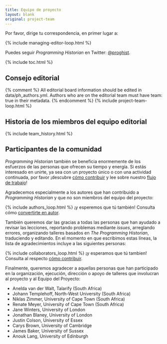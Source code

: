 ```yaml
---
title: Equipo de proyecto
layout: blank
original: project-team
---
```


Por favor, dirige tu correspondencia, en primer lugar a:

{% include managing-editor-loop.html %}

Puedes seguir _Programming Historian_ en Twitter: [@proghist](http://twitter.com/proghist).

{% include toc.html %}

## Consejo editorial

{% comment %}
All editorial board information should be edited in data/ph_authors.yml. Authors who are on the editorial team must have team: true in their metadata.
{% endcomment %}
{% include project-team-loop.html %}

## Historia de los miembros del equipo editorial

{% include team_history.html %}

## Participantes de la comunidad

*Programming Historian* también se beneficia enormemente de los esfuerzos de las personas que ofrecen su tiempo y energía. Si estás interesado en unirte, ya sea con un proyecto único o con una actividad continuada, por favor ¡descubre [cómo contribuir](/es/contribuciones) y lee sobre nuestro [flujo de trabajo](/es/guia-para-autores)!

Agradecemos especialmente a los autores que han contribuido a _Programming Historian_ y que no son miembros del equipo del proyecto:

{% include authors_loop.html %} ¡y esperemos que tú también! Consulta cómo [convertirte en autor](/es/contribuciones).

También queremos dar las gracias a todas las personas que han ayudado a revisar las lecciones, reportando problemas mediante *issues*, arreglando errores, organizando talleres basados en *The Programming Historian*, traduciendo y editando. En el momento en que escribimos estas líneas, la lista de agradecimientos incluye a las siguientes personas:

{% include collaborators_loop.html %} ¡y esperamos que tú tambien! Consulta al respecto [cómo contribuir](/es/contribuciones).

Finalmente, queremos agradecer a aquellas personas que han participado en la organización, ejecución, dirección o apoyo de talleres que involucran al proyecto y al Equipo del Proyecto:

* Anelda van der Walt, Talarify (South Africa)
* Johann Templehoff, North-West University (South Africa)
* Niklas Zimmer, University of Cape Town (South Africa)
* Renate Meyer, University of Cape Town (South Africa)
* Jane Winters, University of London
* Jonathan Blaney, University of London
* Justin Colson, University of Essex
* Carys Brown, University of Cambridge
* James Baker, University of Sussex
* Anouk Lang, University of Edinburgh

